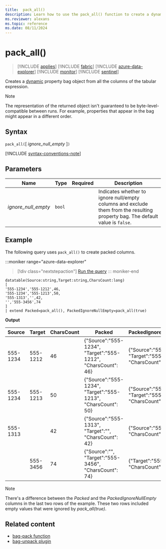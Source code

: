 ```yaml
---
title:  pack_all()
description: Learn how to use the pack_all() function to create a dynamic object from all the columns of the tabular expression.
ms.reviewer: alexans
ms.topic: reference
ms.date: 08/11/2024
---
```

# pack_all()

> [!INCLUDE [applies](../includes/applies-to-version/applies.md)] [!INCLUDE [fabric](../includes/applies-to-version/fabric.md)] [!INCLUDE [azure-data-explorer](../includes/applies-to-version/azure-data-explorer.md)] [!INCLUDE [monitor](../includes/applies-to-version/monitor.md)] [!INCLUDE [sentinel](../includes/applies-to-version/sentinel.md)]

Creates a [dynamic](scalar-data-types/dynamic.md) property bag object from all the columns of the tabular expression.

> [!NOTE]
> The representation of the returned object isn't guaranteed to be byte-level-compatible between runs. For example, properties that appear in the bag might appear in a different order.

## Syntax

`pack_all(`[ *ignore_null_empty* ]`)`

[!INCLUDE [syntax-conventions-note](../includes/syntax-conventions-note.md)]

## Parameters

| Name | Type | Required | Description |
|--|--|--|--|
| *ignore_null_empty* | `bool` | | Indicates whether to ignore null/empty columns and exclude them from the resulting property bag. The default value is `false`.|

## Example

The following query uses `pack_all()` to create packed columns.

:::moniker range="azure-data-explorer"
> [!div class="nextstepaction"]
> <a href="https://dataexplorer.azure.com/clusters/help/databases/Samples?query=H4sIAAAAAAAAA22KvQrCMBSF9zxFttvCFWyTVCg4FQcXEXQTkWgvUYxJSRNQ8OGt0OIiZzh%2FX6vjoLOlbOdTuFDdx3BzBvc6GIpTa6469I1PLtbWO5OzAwOl1KwohQQcY1ECygr%2FPQJQzadHfCsMbImcwQgJqSrAheTsyN6cnpFcy7f6cqd22Q120tZmOY7T2jgfaJOsXT26%2BPoRMSTKPx5KvAnUAAAA" target="_blank">Run the query</a>
::: moniker-end

```kusto
datatable(Source:string,Target:string,CharsCount:long)
[
'555-1234','555-1212',46,
'555-1234','555-1213',50,
'555-1313','',42, 
'','555-3456',74 
]
| extend Packed=pack_all(), PackedIgnoreNullEmpty=pack_all(true)
```

**Output**

|Source |Target | CharsCount | Packed |PackedIgnoreNullEmpty|
|---|---|---|---|---|
|555-1234 |555-1212 | 46 |{"Source":"555-1234", "Target":"555-1212", "CharsCount": 46} | {"Source":"555-1234", "Target":"555-1212", "CharsCount": 46}|
|555-1234 |555-1213 | 50 |{"Source":"555-1234", "Target":"555-1213", "CharsCount": 50} | {"Source":"555-1234", "Target":"555-1213", "CharsCount": 50}|
|555-1313 | | 42 | {"Source":"555-1313", "Target":"", "CharsCount": 42} | {"Source":"555-1313", "CharsCount": 42}|
| |555-3456 | 74 | {"Source":"", "Target":"555-3456", "CharsCount": 74} | {"Target":"555-3456", "CharsCount": 74}|

> [!NOTE]
> There's a difference between the *Packed* and the *PackedIgnoreNullEmpty* columns in the last two rows of the example. These two rows included empty values that were ignored by *pack_all(true)*.

## Related content

* [bag-pack function](./pack-function.md)
* [bag-unpack plugin](./bag-unpack-plugin.md)
